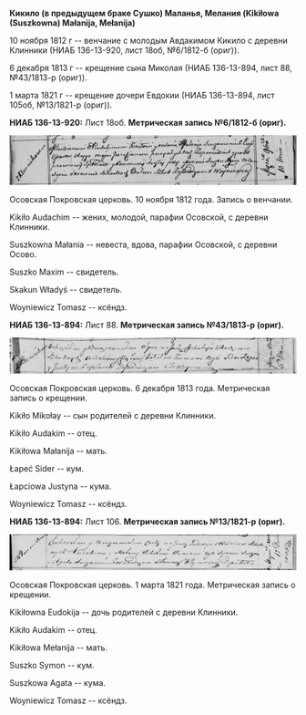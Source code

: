 **Кикило (в предыдущем браке Сушко) Маланья, Мелания (Kikiłowa
(Suszkowna) Małanija, Mełanija)**

10 ноября 1812 г -- венчание с молодым Авдакимом Кикило с деревни
Клинники (НИАБ 136-13-920, лист 18об, №6/1812-б (ориг)).

6 декабря 1813 г -- крещение сына Миколая (НИАБ 136-13-894, лист 88,
№43/1813-р (ориг)).

1 марта 1821 г -- крещение дочери Евдокии (НИАБ 136-13-894, лист 105об,
№13/1821-р (ориг)).

**НИАБ 136-13-920:** Лист 18об. **Метрическая запись №6/1812-б (ориг).**

![](./media/bc3a0579c609b127e0409e3dbef4e25b9e473e87.png)

Осовская Покровская церковь. 10 ноября 1812 года. Запись о венчании.

Kikiło Audachim -- жених, молодой, парафии Осовской, с деревни Клинники.

Suszkowna Małania -- невеста, вдова, парафии Осовской, с деревни Осово.

Suszko Maxim -- свидетель.

Skakun Władyś -- свидетель.

Woyniewicz Tomasz -- ксёндз.

**НИАБ 136-13-894:** Лист 88. **Метрическая запись №43/1813-р (ориг).**

![](./media/f70d6da9b5edaf31374805d7c9ee1611e974dea1.png)

Осовская Покровская церковь. 6 декабря 1813 года. Метрическая запись о
крещении.

Kikiło Mikołay -- сын родителей с деревни Клинники.

Kikiło Audakim -- отец.

Kikiłowa Małanija -- мать.

Łapeć Sider -- кум.

Łapciowa Justyna -- кума.

Woyniewicz Tomasz -- ксёндз.

**НИАБ 136-13-894:** Лист 106. **Метрическая запись №13/1821-р (ориг).**

![](./media/b594377d50bf5aebad6e5efa5c30d3e90dc946cc.png)

Осовская Покровская церковь. 1 марта 1821 года. Метрическая запись о
крещении.

Kikiłowna Eudokija -- дочь родителей с деревни Клинники.

Kikiło Audakim -- отец.

Kikiłowa Mełanija -- мать.

Suszko Symon -- кум.

Suszkowa Agata -- кума.

Woyniewicz Tomasz -- ксёндз.

